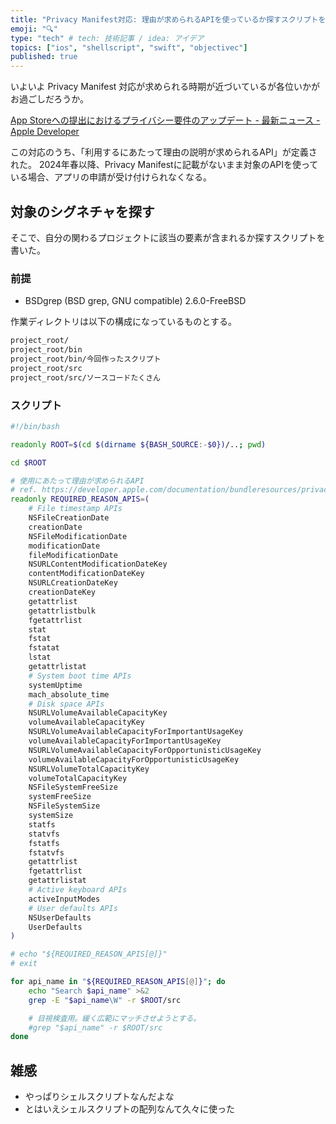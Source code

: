 ```yaml
---
title: "Privacy Manifest対応: 理由が求められるAPIを使っているか探すスクリプトを書いた"
emoji: "🔍"
type: "tech" # tech: 技術記事 / idea: アイデア
topics: ["ios", "shellscript", "swift", "objectivec"]
published: true
---
```


いよいよ Privacy Manifest 対応が求められる時期が近づいているが各位いかがお過ごしだろうか。

[App Storeへの提出におけるプライバシー要件のアップデート - 最新ニュース - Apple Developer](https://developer.apple.com/jp/news/?id=r1henawx)

この対応のうち、「利用するにあたって理由の説明が求められるAPI」が定義された。
2024年春以降、Privacy Manifestに記載がないまま対象のAPIを使っている場合、アプリの申請が受け付けられなくなる。

## 対象のシグネチャを探す

そこで、自分の関わるプロジェクトに該当の要素が含まれるか探すスクリプトを書いた。

### 前提

- BSDgrep (BSD grep, GNU compatible) 2.6.0-FreeBSD

作業ディレクトリは以下の構成になっているものとする。

```bash
project_root/
project_root/bin
project_root/bin/今回作ったスクリプト
project_root/src
project_root/src/ソースコードたくさん
```

### スクリプト

```bash
#!/bin/bash

readonly ROOT=$(cd $(dirname ${BASH_SOURCE:-$0})/..; pwd)

cd $ROOT

# 使用にあたって理由が求められるAPI
# ref. https://developer.apple.com/documentation/bundleresources/privacy_manifest_files/describing_use_of_required_reason_api?language=objc
readonly REQUIRED_REASON_APIS=(
    # File timestamp APIs
    NSFileCreationDate
    creationDate
    NSFileModificationDate
    modificationDate
    fileModificationDate
    NSURLContentModificationDateKey
    contentModificationDateKey
    NSURLCreationDateKey
    creationDateKey
    getattrlist
    getattrlistbulk
    fgetattrlist
    stat
    fstat
    fstatat
    lstat
    getattrlistat
    # System boot time APIs
    systemUptime
    mach_absolute_time
    # Disk space APIs
    NSURLVolumeAvailableCapacityKey
    volumeAvailableCapacityKey
    NSURLVolumeAvailableCapacityForImportantUsageKey
    volumeAvailableCapacityForImportantUsageKey
    NSURLVolumeAvailableCapacityForOpportunisticUsageKey
    volumeAvailableCapacityForOpportunisticUsageKey
    NSURLVolumeTotalCapacityKey
    volumeTotalCapacityKey
    NSFileSystemFreeSize
    systemFreeSize
    NSFileSystemSize
    systemSize
    statfs
    statvfs
    fstatfs
    fstatvfs
    getattrlist
    fgetattrlist
    getattrlistat
    # Active keyboard APIs
    activeInputModes
    # User defaults APIs
    NSUserDefaults
    UserDefaults
)

# echo "${REQUIRED_REASON_APIS[@]}"
# exit

for api_name in "${REQUIRED_REASON_APIS[@]}"; do
    echo "Search $api_name" >&2
    grep -E "$api_name\W" -r $ROOT/src 

    # 目視検査用。緩く広範にマッチさせようとする。
    #grep "$api_name" -r $ROOT/src
done
```

## 雑感

- やっぱりシェルスクリプトなんだよな
- とはいえシェルスクリプトの配列なんて久々に使った
